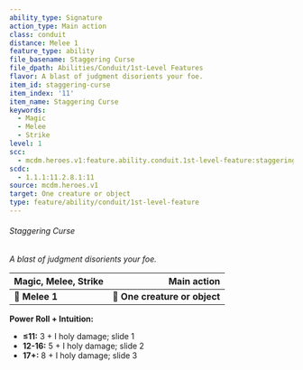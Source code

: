 ```yaml
---
ability_type: Signature
action_type: Main action
class: conduit
distance: Melee 1
feature_type: ability
file_basename: Staggering Curse
file_dpath: Abilities/Conduit/1st-Level Features
flavor: A blast of judgment disorients your foe.
item_id: staggering-curse
item_index: '11'
item_name: Staggering Curse
keywords:
  - Magic
  - Melee
  - Strike
level: 1
scc:
  - mcdm.heroes.v1:feature.ability.conduit.1st-level-feature:staggering-curse
scdc:
  - 1.1.1:11.2.8.1:11
source: mcdm.heroes.v1
target: One creature or object
type: feature/ability/conduit/1st-level-feature
---
```


###### Staggering Curse

*A blast of judgment disorients your foe.*

| **Magic, Melee, Strike** |               **Main action** |
| ------------------------ | ----------------------------: |
| **📏 Melee 1**           | **🎯 One creature or object** |

**Power Roll + Intuition:**

- **≤11:** 3 + I holy damage; slide 1
- **12-16:** 5 + I holy damage; slide 2
- **17+:** 8 + I holy damage; slide 3
